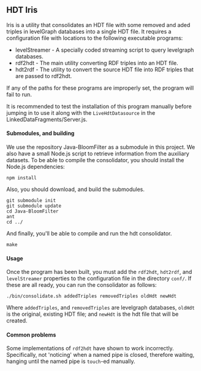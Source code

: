 ## HDT Iris
Iris is a utility that consolidates an HDT file with some removed and aded triples in levelGraph databases
into a single HDT file.
It requires a configuration file with locations to the following executable programs:
* levelStreamer - A specially coded streaming script to query levelgraph databases.
* rdf2hdt - The main utility converting RDF triples into an HDT file.
* hdt2rdf - The utility to convert the source HDT file into RDF triples that are passed to rdf2hdt.

If any of the paths for these programs are improperly set, the program will fail to run.

It is recommended to test the installation of this program manually before jumping in to use it along with the
`LiveHdtDatasource` in the LinkedDataFragments/Server.js.

#### Submodules, and building
We use the repository Java-BloomFilter as a submodule in this project. We also have a small Node.js script to retrieve
information from the auxiliary datasets. To be able to compile the consolidator, you should install the
Node.js dependencies:
```
npm install
```
Also, you should download, and build the submodules.
```
git submodule init
git submodule update
cd Java-BloomFilter
ant
cd ../
```
And finally, you'll be able to compile and run the hdt consolidator.
```
make
```
#### Usage
Once the program has been built, you must add the `rdf2hdt`, `hdt2rdf`, and `levelStreamer` properties to the configuration
file in the directory `conf/`. If these are all ready, you can run the consolidator as follows:
```
./bin/consolidate.sh addedTriples removedTriples oldHdt newHdt
```
Where `addedTriples`, and `removedTriples` are levelgraph databases, `oldHdt` is the original, existing HDT file; and
`newHdt` is the hdt file that will be created.
#### Common problems
Some implementations of `rdf2hdt` have shown to work incorrectly. Specifically, not 'noticing' when a named pipe is closed,
therefore waiting, hanging until the named pipe is `touch`-ed manually.
